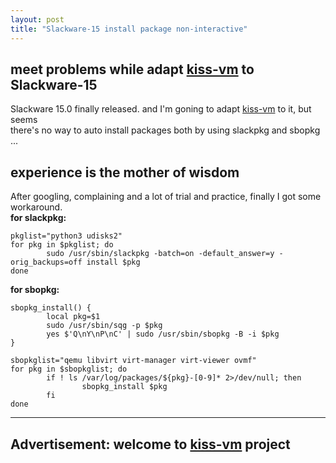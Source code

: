 ```yaml
---
layout: post
title: "Slackware-15 install package non-interactive"
---
```


## meet problems while adapt [kiss-vm](https://github.com/tcler/kiss-vm-ns/kiss-vm) to Slackware-15
Slackware 15.0 finally released. and I'm goning to adapt [kiss-vm](https://github.com/tcler/kiss-vm-ns/kiss-vm) to it, but seems  
there's no way to auto install packages both by using slackpkg and sbopkg ...

## experience is the mother of wisdom
After googling, complaining and a lot of trial and practice, finally I got some workaround.  
**for slackpkg:**
```
pkglist="python3 udisks2"
for pkg in $pkglist; do
        sudo /usr/sbin/slackpkg -batch=on -default_answer=y -orig_backups=off install $pkg
done
```

**for sbopkg:**
```
sbopkg_install() {
        local pkg=$1
        sudo /usr/sbin/sqg -p $pkg
        yes $'Q\nY\nP\nC' | sudo /usr/sbin/sbopkg -B -i $pkg
}

sbopkglist="qemu libvirt virt-manager virt-viewer ovmf"
for pkg in $sbopkglist; do
        if ! ls /var/log/packages/${pkg}-[0-9]* 2>/dev/null; then
                sbopkg_install $pkg
        fi
done
```

---
## Advertisement: welcome to [kiss-vm](https://github.com/tcler/kiss-vm-ns) project
